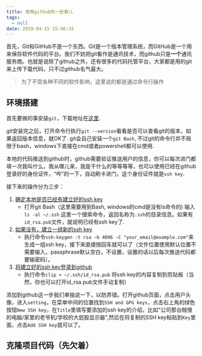 ```yaml
---
title: 使用github的一些事儿
tags:
  - null
date: 2019-04-15 15:46:33
---
```



首先，Git和GitHub不是一个东西。Git是一个版本管理系统，而GitHub是一个用来保存软件代码的平台。我们不妨把git看作是通讯技术，而github只是**一个**通讯服务商。也就是说除了github之外，还有很多的代码托管平台，大家都是用的git来上传下载代码，只不过github名气最大。

> 为了不受各种不同的软件影响，这里说的都是通过命令行操作

## 环境搭建
首先要做的事安装`git`，下载地址在[这里](https://git-scm.com/downloads).

git安装完之后，打开命令行执行`git --version`看看是否可以查看git的版本，如果返回版本信息，就OK了. git会自己安装一个`git Bash`, 不过git的命令行并不局限于bash，windows下直接在cmd或者powershell都可以使用.

本地的代码推送到github时，github需要验证推送用户的信息，你可以每次进门都填一次我叫什么，我从哪儿来，我是干什么的等等等等，也可以使用已经在github登录好的身份证件，“哔”的一下，自动刷卡进门，这个身份证件就是`ssh key`.

接下来的操作分为三步：
1. [确定本地是否已经有建立好的ssh key](https://help.github.com/en/enterprise/2.15/user/articles/checking-for-existing-ssh-keys)
    * 打开git Bash（这里需要用到Bash, windows的cmd是没有ls命令的) 输入`ls -al ~/.ssh` 这里一个搜索命令，返回名称为`.ssh`的目录信息。如果有`id_rsa.pub`文件，就说明已经有ssh key了.  
2. [如果没有，建立一组新的ssh key](https://help.github.com/en/enterprise/2.15/user/articles/generating-a-new-ssh-key-and-adding-it-to-the-ssh-agent)
    * 执行命令`ssh-keygen -t rsa -b 4096 -C "your_email@example.com"`来生成一组ssh key，接下来直接按回车就可以了（文件位置使用默认位置不需要输入，passphrase默认空白，不设置，设置的话以后每次推送代码都要输密码）。
3. [将建立好的ssh key登录到github](https://help.github.com/en/enterprise/2.15/user/articles/adding-a-new-ssh-key-to-your-github-account)
    * 执行命令`clip < ~/.ssh/id_rsa.pub` 将ssh key的内容复制到剪贴板（当然，你也可以打开id_rsa.pub文件手动复制）

添加到github这一步我们单独说一下，以防弄错。打开github页面，点击用户头像，进入`setting`，在菜单中间的位置找到`SSH and GPG keys`，点击右上角的绿色按钮`New SSH key`，在`Title`里填写要添加的ssh key的介绍，比如"公司那台贼慢的电脑/家里的老爷机/学校的大屁股显示器",然后在将复制的SSH key粘贴到`Key`里面，点击`Add SSH key`就可以了。

## 克隆项目代码（先欠着）


